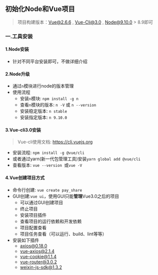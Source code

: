 ## 初始化Node和Vue项目

> 项目构建版本：Vue@2.6.6 , Vue-Cli@3.0 , Node@9.10.0 > 8.9即可

 ### 一.工具安装

#### 1.Node安装

* 针对不同平台安装即可，不做详细介绍

#### 2.Node升级

* 通过`n`模块进行node的版本管理
* 使用流程
  * 安装`n`模块: `npm install -g n`
  * 查看`n`模块的版本: `n -V` 或 `n --version`
  * 安装稳定版本: `n stable`
  * 安装指定版本: `n 9.10.0`

#### 3.Vue-cli3.0安装

> Vue-cli使用文档: https://cli.vuejs.org

* 安装流程: `npm install -g @vue/cli`
* 或者通过yarn(新一代包管理工具)安装`yarn global add @vue/cli`
* 查看版本: `vue --version `或`vue -V`

#### 4.Vue创建项目方式

* 命令行创建: `vue create pay_share`
* GUI创建:`vue ui`，使用GUI只能**管理**Vue3.0之后的项目
  * 可以通过GUI创建项目
  * 终止项目
  * 安装项目插件
  * 查看项目的运行依赖和开发依赖
  * 项目配置查看
  * 项目任务查看（可以运行、build、lint等等）
* 安装如下插件
  * axios@0.18.0
  * vue-axios@2.1.4
  * vue-cookie@1.1.4
  * vue-router@3.0.2
  * weixin-js-sdk@1.3.2

